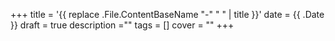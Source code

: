 +++
title = '{{ replace .File.ContentBaseName "-" " " | title }}'
date = {{ .Date }}
draft = true
description =""
tags = []
cover = ""
+++
